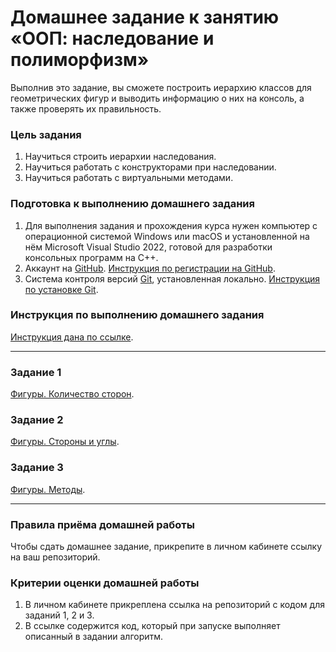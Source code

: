 # Домашнее задание к занятию «ООП: наследование и полиморфизм»

Выполнив это задание, вы сможете построить иерархию классов для геометрических фигур и выводить информацию о них на консоль, а также проверять их правильность.

### Цель задания

1. Научиться строить иерархии наследования.
2. Научиться работать с конструкторами при наследовании.
3. Научиться работать с виртуальными методами.

### Подготовка к выполнению домашнего задания

1. Для выполнения задания и прохождения курса нужен компьютер с операционной системой Windows или macOS и установленной на нём Microsoft Visual Studio 2022, готовой для разработки консольных программ на C++.
2. Аккаунт на [GitHub](https://github.com/). [Инструкция по регистрации на GitHub](https://github.com/netology-code/cppm-homeworks/tree/main/common/sign%20up).
3. Система контроля версий [Git](https://git-scm.com/), установленная локально. [Инструкция по установке Git](https://github.com/netology-code/cppm-homeworks/tree/main/common/download).

### Инструкция по выполнению домашнего задания

[Инструкция дана по ссылке](https://github.com/netology-code/cppm-homeworks/blob/main/common/readme.md).

------

### Задание 1

[Фигуры. Количество сторон](01).

### Задание 2

[Фигуры. Стороны и углы](02).

### Задание 3

[Фигуры. Методы](03).

------

### Правила приёма домашней работы

Чтобы сдать домашнее задание, прикрепите в личном кабинете ссылку на ваш репозиторий.

### Критерии оценки домашней работы

1. В личном кабинете прикреплена ссылка на репозиторий с кодом для заданий 1, 2 и 3.
2. В ссылке содержится код, который при запуске выполняет описанный в задании алгоритм.
